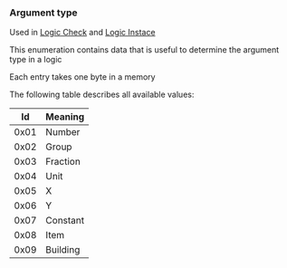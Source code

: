 ### Argument type

Used in [Logic Check](../../ALMFormat/Records/LogicCheck.md) and [Logic Instace](../../ALMFormat/Records/LogicInstance.md)

This enumeration contains data that is useful to determine the argument type in a logic

Each entry takes one byte in a memory

The following table describes all available values:

Id | Meaning
----|---------
0x01 | Number
0x02 | Group
0x03 | Fraction
0x04 | Unit
0x05 | X
0x06 | Y
0x07 | Constant
0x08 | Item
0x09 | Building
